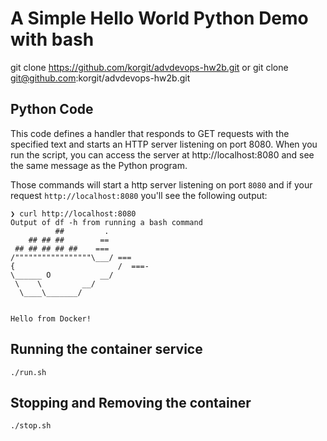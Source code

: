 # A Simple Hello World Python Demo with bash

git clone https://github.com/korgit/advdevops-hw2b.git
or
git clone git@github.com:korgit/advdevops-hw2b.git

## Python Code

This code defines a handler that responds to GET requests with the specified text and starts an HTTP server listening on port 8080. When you run the script, you can access the server at http://localhost:8080 and see the same message as the Python program.

Those commands will start a http server listening on port `8080` 
and if your request `http://localhost:8080` you'll see the following output: 
```shell
❯ curl http://localhost:8080
Output of df -h from running a bash command 
          ##         .
    ## ## ##        ==
 ## ## ## ## ##    ===
/"""""""""""""""""\___/ ===
{                       /  ===-
\______ O           __/
 \    \         __/
  \____\_______/


Hello from Docker!

```

 ## Running the container service

 ```
./run.sh
 ```
 
## Stopping and Removing the container

```
./stop.sh
```
